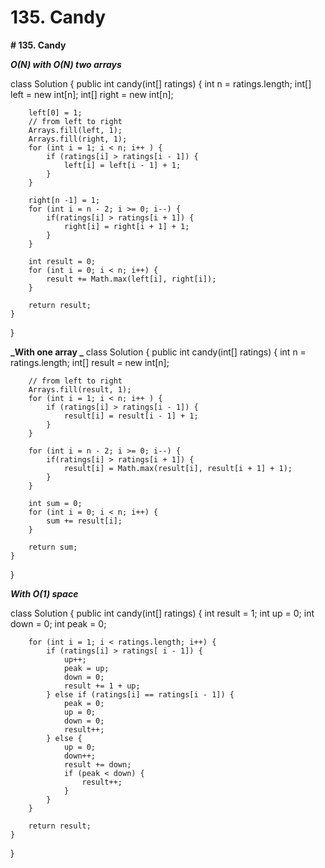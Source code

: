 # 135. Candy

**# 135. Candy**

**_O(N) with O(N) two arrays_**

class Solution {
    public int candy(int[] ratings) {
        int n = ratings.length;
        int[] left = new int[n];
        int[] right = new int[n];
        
        left[0] = 1;
        // from left to right
        Arrays.fill(left, 1);
        Arrays.fill(right, 1);
        for (int i = 1; i < n; i++ ) {
            if (ratings[i] > ratings[i - 1]) {
                left[i] = left[i - 1] + 1;
            }
        } 
        
        right[n -1] = 1;
        for (int i = n - 2; i >= 0; i--) {
            if(ratings[i] > ratings[i + 1]) {
                right[i] = right[i + 1] + 1;
            }
        }
        
        int result = 0;
        for (int i = 0; i < n; i++) {
            result += Math.max(left[i], right[i]); 
        }
        
        return result;
    }
}

**_With one array _**
class Solution {
    public int candy(int[] ratings) {
        int n = ratings.length;
        int[] result = new int[n];
        
        // from left to right
        Arrays.fill(result, 1);
        for (int i = 1; i < n; i++ ) {
            if (ratings[i] > ratings[i - 1]) {
                result[i] = result[i - 1] + 1;
            }
        } 

        for (int i = n - 2; i >= 0; i--) {
            if(ratings[i] > ratings[i + 1]) {
                result[i] = Math.max(result[i], result[i + 1] + 1);
            }
        }
        
        int sum = 0;
        for (int i = 0; i < n; i++) {
            sum += result[i]; 
        }
        
        return sum;
    }
}

**_With O(1) space_**

class Solution {
    public int candy(int[] ratings) {
        int result = 1;
        int up = 0;
        int down = 0;
        int peak = 0;
        
        
        for (int i = 1; i < ratings.length; i++) {
            if (ratings[i] > ratings[ i - 1]) {
                up++;
                peak = up;
                down = 0;
                result += 1 + up;
            } else if (ratings[i] == ratings[i - 1]) {
                peak = 0;
                up = 0;
                down = 0;
                result++;
            } else {
                up = 0;
                down++;
                result += down;
                if (peak < down) {
                    result++;
                }
            }
        }
        
        return result;
    }
}

